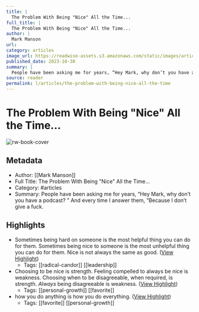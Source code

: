 ```yaml
---
title: |
  The Problem With Being "Nice" All the Time...
full_title: |
  The Problem With Being "Nice" All the Time...
author: |
  Mark Manson
url: 
category: articles
image_url: https://readwise-assets.s3.amazonaws.com/static/images/article3.5c705a01b476.png
published_date: 2023-10-30
summary: |
  People have been asking me for years, “Hey Mark, why don’t you have a podcast? ” And every time I answer them, “Because I don’t give a fuck.
source: reader
permalink: l/articles/the-problem-with-being-nice-all-the-time
---
```

# The Problem With Being "Nice" All the Time...

![rw-book-cover](https://readwise-assets.s3.amazonaws.com/static/images/article3.5c705a01b476.png)

## Metadata
- Author: [[Mark Manson]]
- Full Title: The Problem With Being "Nice" All the Time...
- Category: #articles
- Summary: People have been asking me for years, “Hey Mark, why don’t you have a podcast? ” And every time I answer them, “Because I don’t give a fuck.

## Highlights
- Sometimes being hard on someone is the most helpful thing you can do for them. Sometimes being nice to someone is the most unhelpful thing you can do for them.
  Nice is not always the same as good. ([View Highlight](https://read.readwise.io/read/01he00trkr64b9q96678dwsc1c))
    - Tags: [[radical-candor]] [[leadership]] 
- Choosing to be nice is strength. Feeling compelled to always be nice is weakness.
  Choosing when to be disagreeable, when required, is strength. *Always* being disagreeable is weakness. ([View Highlight](https://read.readwise.io/read/01he00tyb53b2p1nq3jj9hsch9))
    - Tags: [[personal-growth]] [[favorite]] 
- how you do anything is how you do everything. ([View Highlight](https://read.readwise.io/read/01he00x3z8vmha3x7hxx7jdg14))
    - Tags: [[favorite]] [[personal-growth]] 


